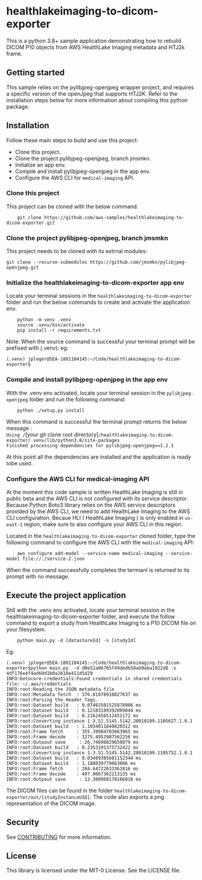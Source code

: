 # healthlakeimaging-to-dicom-exporter

This is a python 3.8+ sample application demonstrating how to rebuild DICOM P10 objects from AWS HealthLake Imaging metadata and HTJ2k frame.


## Getting started

This sample relies on the pylibjpeg-openjpeg wrapper project, and requires a specific version of the openJpeg that supports HTJ2K. Refer to the installation steps below for more information about compiling this python package.


## Installation

Follow these main steps to build and use this project:
*  Clone this project.
*  Clone the project pylibjpeg-openjpeg, branch jmsmkn.
*  Initialize an app env.
*  Compile and install pylibjpeg-openjpeg in the app env.
*  Configure the AWS CLI for `medical-imaging` API.


### Clone this project
This project can be cloned with the below command:
```
    git clone https://github.com/aws-samples/healthlakeimaging-to-dicom-exporter.git
```

### Clone the project pylibjpeg-openjpeg, branch jmsmkn
This project needs to be cloned with its extrnal modules:
```
git clone --recurse-submodules https://github.com/jmsmkn/pylibjpeg-openjpeg.git
```

### Initialize the healthlakeimaging-to-dicom-exporter app env
Locate your terminal sessions in the `healthlakeimaging-to-dicom-exporter` folder and run the below commands to create and activate the application env.
```
    python -m venv .venv
    source .venv/bin/activate
    pip install -r requirements.txt
```
Note: When the source command is successful your terminal prompt will be prefixed with (.venv): eg:

`
(.venv) jpleger@SEA-1801104145:~/Code/healthlakeimaging-to-dicom-exporter$
`

### Compile and install pylibjpeg-openjpeg in the app env
With the .venv env activated, locate your terminal session in the `pylibjpeg-openjpeg` folder and run the following command:
```
    python ./setup.py install
```
When this command is successful the terminal prompt returns the below message :\
`Using /`[your git clone root directory]`/healthlakeimaging-to-dicom-exporter/.venv/lib/python3.8/site-packages`\
`Finished processing dependencies for pylibjpeg-openjpeg==1.2.1`

At this point all the dependencies are installed and the application is ready tobe used.

### Configure the AWS CLI for medical-imaging API
At the moment this code sample is written HealthLake Imaging is still in public beta and the AWS CLI is not configured with its service descriptor. Because Python Boto3 library relies on the AWS service descriptors provided by the AWS CLI, we need to add HealthLake Imaging to the AWS CLI configuration. Becaue HLI ( HealthLake Imaging ) is only enabled in `us-east-1` region, make sure to also configure your AWS CLI in this region. 

Located in the `healthlakeimaging-to-dicom-exporter` cloned folder, type the following command to configure the AWS CLI with the `medical-imaging` API:
```
    aws configure add-model --service-name medical-imaging --service-model file://./service-2.json
```
When the command successfully completes the termianl is returned to its prompt with no message.

## Execute the project application
Still with the .venv env activated, locate your terminal session in the healthlakeimaging-to-dicom-exporter folder, and execute the follow command to export a study from HealthLake Imaging to a P10 DICOM file on your filesystem.
```
    python main.py -d [datastoreId] -s [studyId]
```
Eg:
```
(.venv) jpleger@SEA-1801104145:~/Code/healthlakeimaging-to-dicom-exporter$python main.py  -d d0e51a06705f49dedb58ab0aba1922d8 -s 4df176e4f4ad69d1b0a2618e411d5d29
INFO:botocore.credentials:Found credentials in shared credentials file: ~/.aws/credentials
INFO:root:Reading the JSON metadata file
INFO:root:Metadata fetch  : 376.81078910827637 ms
INFO:root:Parsing the Header Tags.
INFO:root:Dataset build   : 0.07462501525878906 ms
INFO:root:Dataset build   : 0.12183189392089844 ms
INFO:root:Dataset build   : 0.2162456512451172 ms
INFO:root:Converting instance 1.3.51.5145.5142.20010109.1105627.1.0.1
INFO:root:Dataset build   : 1.1034011840820312 ms
INFO:root:Frame fetch     : 355.39984703063965 ms
INFO:root:Frame decode    : 1275.4952907562256 ms
INFO:root:Outpout save     : 26.74698829650879 ms
INFO:root:Dataset build   : 0.2353191375732422 ms
INFO:root:Converting instance 1.3.51.5145.5142.20010109.1105752.1.0.1
INFO:root:Dataset build   : 0.03409385681152344 ms
INFO:root:Dataset build   : 1.188039779663086 ms
INFO:root:Frame fetch     : 284.64722633361816 ms
INFO:root:Frame decode    : 497.0667362213135 ms
INFO:root:Outpout save     : 12.300968170166016 ms

```

The DICOM files can be found in the folder `healthlakeimaging-to-dicom-exporter/out/[studyInstanceUID]`. The code also exports a png representation of the DICOM image.

## Security

See [CONTRIBUTING](CONTRIBUTING.md#security-issue-notifications) for more information.

## License

This library is licensed under the MIT-0 License. See the LICENSE file.

